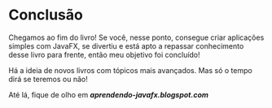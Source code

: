 # Conclusão

Chegamos ao fim do livro! Se você, nesse ponto, consegue criar aplicações simples com JavaFX, se divertiu e está apto a repassar conhecimento desse livro para frente, então meu objetivo foi concluído!

Há a ideia de novos livros com tópicos mais avançados. Mas só o tempo dirá se teremos ou não!



Até lá, fique de olho em _**aprendendo-javafx.blogspot.com**_ 

